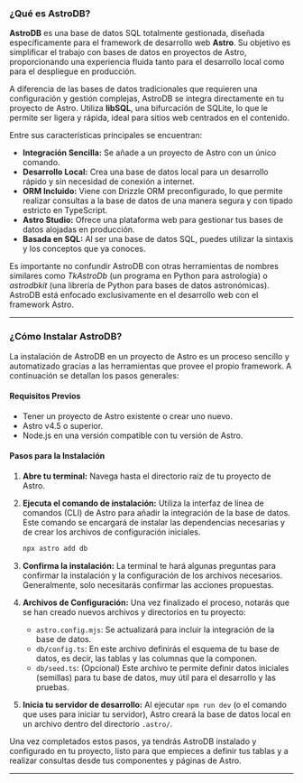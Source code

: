 ### ¿Qué es AstroDB?

**AstroDB** es una base de datos SQL totalmente gestionada, diseñada específicamente para el framework de desarrollo web **Astro**. Su objetivo es simplificar el trabajo con bases de datos en proyectos de Astro, proporcionando una experiencia fluida tanto para el desarrollo local como para el despliegue en producción.

A diferencia de las bases de datos tradicionales que requieren una configuración y gestión complejas, AstroDB se integra directamente en tu proyecto de Astro. Utiliza **libSQL**, una bifurcación de SQLite, lo que le permite ser ligera y rápida, ideal para sitios web centrados en el contenido.

Entre sus características principales se encuentran:

  * **Integración Sencilla:** Se añade a un proyecto de Astro con un único comando.
  * **Desarrollo Local:** Crea una base de datos local para un desarrollo rápido y sin necesidad de conexión a internet.
  * **ORM Incluido:** Viene con Drizzle ORM preconfigurado, lo que permite realizar consultas a la base de datos de una manera segura y con tipado estricto en TypeScript.
  * **Astro Studio:** Ofrece una plataforma web para gestionar tus bases de datos alojadas en producción.
  * **Basada en SQL:** Al ser una base de datos SQL, puedes utilizar la sintaxis y los conceptos que ya conoces.

Es importante no confundir AstroDB con otras herramientas de nombres similares como *TkAstroDb* (un programa en Python para astrología) o *astrodbkit* (una librería de Python para bases de datos astronómicas). AstroDB está enfocado exclusivamente en el desarrollo web con el framework Astro.

-----

### ¿Cómo Instalar AstroDB?

La instalación de AstroDB en un proyecto de Astro es un proceso sencillo y automatizado gracias a las herramientas que provee el propio framework. A continuación se detallan los pasos generales:

#### Requisitos Previos

  * Tener un proyecto de Astro existente o crear uno nuevo.
  * Astro v4.5 o superior.
  * Node.js en una versión compatible con tu versión de Astro.

#### Pasos para la Instalación

1.  **Abre tu terminal:** Navega hasta el directorio raíz de tu proyecto de Astro.

2.  **Ejecuta el comando de instalación:** Utiliza la interfaz de línea de comandos (CLI) de Astro para añadir la integración de la base de datos. Este comando se encargará de instalar las dependencias necesarias y de crear los archivos de configuración iniciales.

    ```bash
    npx astro add db
    ```

3.  **Confirma la instalación:** La terminal te hará algunas preguntas para confirmar la instalación y la configuración de los archivos necesarios. Generalmente, solo necesitarás confirmar las acciones propuestas.

4.  **Archivos de Configuración:** Una vez finalizado el proceso, notarás que se han creado nuevos archivos y directorios en tu proyecto:

      * `astro.config.mjs`: Se actualizará para incluir la integración de la base de datos.
      * `db/config.ts`: En este archivo definirás el esquema de tu base de datos, es decir, las tablas y las columnas que la componen.
      * `db/seed.ts`: (Opcional) Este archivo te permite definir datos iniciales (semillas) para tu base de datos, muy útil para el desarrollo y las pruebas.

5.  **Inicia tu servidor de desarrollo:** Al ejecutar `npm run dev` (o el comando que uses para iniciar tu servidor), Astro creará la base de datos local en un archivo dentro del directorio `.astro/`.

Una vez completados estos pasos, ya tendrás AstroDB instalado y configurado en tu proyecto, listo para que empieces a definir tus tablas y a realizar consultas desde tus componentes y páginas de Astro.

-----
